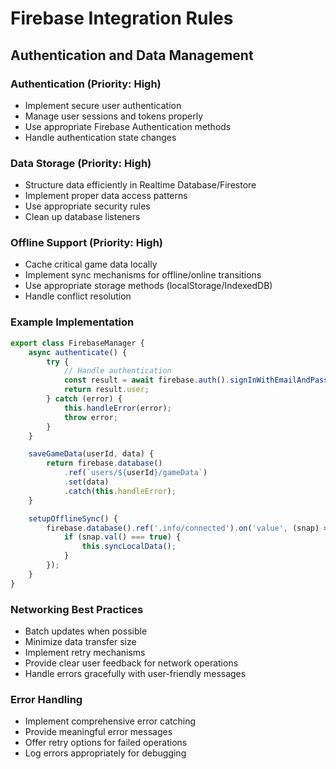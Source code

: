 # Firebase Integration Rules

## Authentication and Data Management

### Authentication (Priority: High)
- Implement secure user authentication
- Manage user sessions and tokens properly
- Use appropriate Firebase Authentication methods
- Handle authentication state changes

### Data Storage (Priority: High)
- Structure data efficiently in Realtime Database/Firestore
- Implement proper data access patterns
- Use appropriate security rules
- Clean up database listeners

### Offline Support (Priority: High)
- Cache critical game data locally
- Implement sync mechanisms for offline/online transitions
- Use appropriate storage methods (localStorage/IndexedDB)
- Handle conflict resolution

### Example Implementation
```javascript
export class FirebaseManager {
    async authenticate() {
        try {
            // Handle authentication
            const result = await firebase.auth().signInWithEmailAndPassword(email, password);
            return result.user;
        } catch (error) {
            this.handleError(error);
            throw error;
        }
    }

    saveGameData(userId, data) {
        return firebase.database()
            .ref(`users/${userId}/gameData`)
            .set(data)
            .catch(this.handleError);
    }

    setupOfflineSync() {
        firebase.database().ref('.info/connected').on('value', (snap) => {
            if (snap.val() === true) {
                this.syncLocalData();
            }
        });
    }
}
```

### Networking Best Practices
- Batch updates when possible
- Minimize data transfer size
- Implement retry mechanisms
- Provide clear user feedback for network operations
- Handle errors gracefully with user-friendly messages

### Error Handling
- Implement comprehensive error catching
- Provide meaningful error messages
- Offer retry options for failed operations
- Log errors appropriately for debugging 